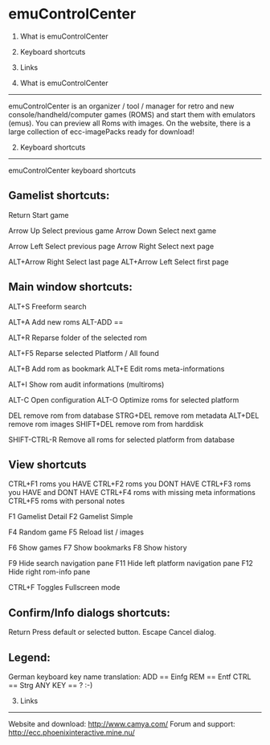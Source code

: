 # emuControlCenter
1. What is emuControlCenter
2. Keyboard shortcuts
3. Links


1. What is emuControlCenter
********************************************************************************
emuControlCenter is an organizer / tool / manager for retro and new console/handheld/computer
games (ROMS) and start them with emulators (emus). You can preview all Roms with images. On the
website, there is a large collection of ecc-imagePacks ready for download!


2. Keyboard shortcuts
********************************************************************************

emuControlCenter keyboard shortcuts

Gamelist shortcuts:
--------------------------------------------------------------------------------

Return Start game

Arrow Up Select previous game
Arrow Down Select next game

Arrow Left Select previous page
Arrow Right Select next page

ALT+Arrow Right Select last page
ALT+Arrow Left Select first page

Main window shortcuts:
--------------------------------------------------------------------------------

ALT+S Freeform search

ALT+A Add new roms
ALT-ADD ==

ALT+R Reparse folder of the selected rom

ALT+F5 Reparse selected Platform / All found

ALT+B Add rom as bookmark
ALT+E Edit roms meta-informations

ALT+I Show rom audit informations (multiroms)

ALT-C Open configuration
ALT-O Optimize roms for selected platform

DEL remove rom from database
STRG+DEL remove rom metadata
ALT+DEL remove rom images
SHIFT+DEL remove rom from harddisk

SHIFT-CTRL-R Remove all roms for selected platform from database

View shortcuts
--------------------------------------------------------------------------------

CTRL+F1 roms you HAVE
CTRL+F2 roms you DONT HAVE
CTRL+F3 roms you HAVE and DONT HAVE
CTRL+F4 roms with missing meta informations
CTRL+F5 roms with personal notes

F1 Gamelist Detail
F2 Gamelist Simple

F4 Random game
F5 Reload list / images

F6 Show games
F7 Show bookmarks
F8 Show history

F9 Hide search navigation pane
F11 Hide left platform navigation pane
F12 Hide right rom-info pane

CTRL+F Toggles Fullscreen mode

Confirm/Info dialogs shortcuts:
--------------------------------------------------------------------------------

Return Press default or selected button.
Escape Cancel dialog.

Legend:
--------------------------------------------------------------------------------
German keyboard key name translation:
ADD == Einfg
REM == Entf
CTRL == Strg
ANY KEY == ? :-)


3. Links
********************************************************************************
Website and download: http://www.camya.com/
Forum and support: http://ecc.phoenixinteractive.mine.nu/